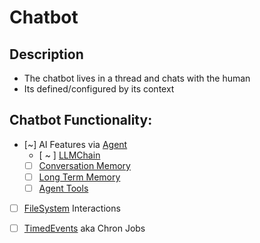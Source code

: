 # Chatbot

## Description

- The chatbot lives in a thread and chats with the human
- Its defined/configured by its context



## Chatbot Functionality:

- [~] AI Features via [Agent](Agent.md)
  - [ ~ ] [LLMChain](LLMChain.md)
  - [ ] [Conversation Memory](ConversationMemory.md)
  - [ ] [Long Term Memory](VectorStore.md)
  - [ ] [Agent Tools](AgentTools.md)
 
- [ ]  [FileSystem](FileSystem.md) Interactions

- [ ]  [TimedEvents](TimedEvents.md) aka Chron Jobs

